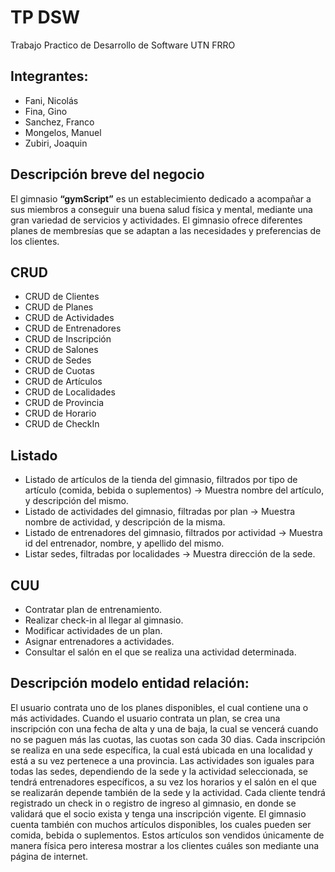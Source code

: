 # TP DSW
Trabajo Practico de Desarrollo de Software UTN FRRO

## Integrantes:
- Fani, Nicolás
- Fina, Gino
- Sanchez, Franco
- Mongelos, Manuel
- Zubiri, Joaquin

## Descripción breve del negocio
El gimnasio **“gymScript”** es un establecimiento dedicado a acompañar a sus miembros a conseguir una buena salud física y mental, mediante una gran variedad de servicios y actividades. El gimnasio ofrece diferentes planes de membresías que se adaptan a las necesidades y preferencias de los clientes.

## CRUD 
- CRUD de Clientes
- CRUD de Planes
- CRUD de Actividades
- CRUD de Entrenadores
- CRUD de Inscripción
- CRUD de Salones
- CRUD de Sedes
- CRUD de Cuotas
- CRUD de Artículos
- CRUD de Localidades 
- CRUD de Provincia
- CRUD de Horario
- CRUD de CheckIn

## Listado
- Listado de artículos de la tienda del gimnasio, filtrados por tipo de artículo (comida, bebida o suplementos) → Muestra nombre del artículo, y descripción del mismo.
- Listado de actividades del gimnasio, filtradas por plan → Muestra nombre de actividad, y descripción de la misma.
- Listado de entrenadores del gimnasio, filtrados por actividad → Muestra id del entrenador, nombre, y apellido del mismo.
- Listar sedes, filtradas por localidades → Muestra dirección de la sede.

## CUU
- Contratar plan de entrenamiento.
- Realizar check-in al llegar al gimnasio.
- Modificar actividades de un plan.
- Asignar entrenadores a actividades.
- Consultar el salón en el que se realiza una actividad determinada.

## Descripción modelo entidad relación:
El usuario contrata uno de los planes disponibles, el cual contiene una o más actividades.
Cuando el usuario contrata un plan, se crea una inscripción con una fecha de alta y una de baja, la cual se vencerá cuando no se paguen más las cuotas, las cuotas son cada 30 dias. Cada inscripción se realiza en una sede específica, la cual está ubicada en una localidad y está a su vez pertenece a una provincia. Las actividades son iguales para todas las sedes, dependiendo de la sede y la actividad seleccionada, se tendrá entrenadores específicos, a su vez los horarios y el salón en el que se realizarán depende también de la sede y la actividad. 
Cada cliente tendrá registrado un check in o registro de ingreso al gimnasio, en donde se validará que el socio exista y tenga una inscripción vigente.
El gimnasio cuenta también con muchos artículos disponibles, los cuales pueden ser comida, bebida o suplementos. Estos artículos son vendidos únicamente de manera física pero interesa mostrar a los clientes cuáles son mediante una página de internet.
